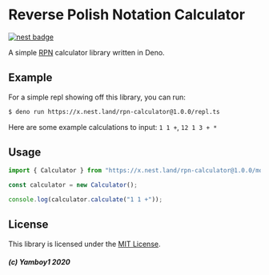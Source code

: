 # Reverse Polish Notation Calculator

[![nest badge](https://nest.land/badge.svg)](https://nest.land/package/your-module)


A simple [RPN](https://en.wikipedia.org/wiki/Reverse_Polish_notation) calculator library written in Deno.

## Example

For a simple repl showing off this library, you can run:
```bash
$ deno run https://x.nest.land/rpn-calculator@1.0.0/repl.ts
```

Here are some example calculations to input: `1 1 +`, `12 1 3 + *`

## Usage

```js
import { Calculator } from "https://x.nest.land/rpn-calculator@1.0.0/mod.ts"

const calculator = new Calculator();

console.log(calculator.calculate("1 1 +"));
```

## License
This library is licensed under the [MIT License](./LICENSE).

##### (c) Yamboy1 2020
